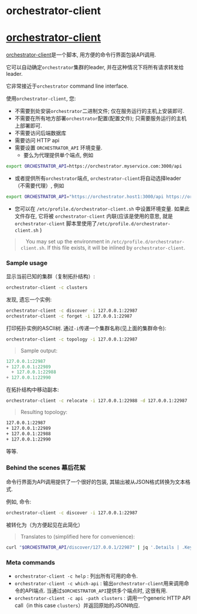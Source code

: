# orchestrator-client
# [orchestrator-client](https://github.com/openark/orchestrator/blob/master/docs/orchestrator-client.md)
[orchestrator-client](https://github.com/openark/orchestrator/blob/master/resources/bin/orchestrator-client)是一个脚本, 用方便的命令行界面包装API调用.

它可以自动确定`orchestrator`集群的leader, 并在这种情况下将所有请求转发给leader.

它非常接近于`orchestrator` command line interface.

使用`orchestrator-client`, 您:

* 不需要到处安装`orchestrator`二进制文件; 仅在服务运行的主机上安装即可.
* 不需要在所有地方部署`orchestrator`配置(配置文件); 只需要服务运行的主机上部署即可.
* 不需要访问后端数据库
* 需要访问 HTTP api
* 需要设置 `ORCHESTRATOR_API` 环境变量.
   * 要么为代理提供单个端点, 例如

```bash
export ORCHESTRATOR_API=https://orchestrator.myservice.com:3000/api
```
   * 或者提供所有`orchestrator`端点, `orchestrator-client`将自动选择leader（不需要代理）, 例如

```bash
export ORCHESTRATOR_API="https://orchestrator.host1:3000/api https://orchestrator.host2:3000/api https://orchestrator.host3:3000/api"
```
* 您可以在 `/etc/profile.d/orchestrator-client.sh` 中设置环境变量. 如果此文件存在, 它将被 `orchestrator-client` 内联(应该是使用的意思, 就是`orchestrator-client` 脚本里使用了`/etc/profile.d/orchestrator-client.sh` )
>  You may set up the environment in `/etc/profile.d/orchestrator-client.sh`. If this file exists, it will be inlined by `orchestrator-client`.

### Sample usage
显示当前已知的集群（复制拓扑结构）:

```bash
orchestrator-client -c clusters
```
发现, 遗忘一个实例:

```bash
orchestrator-client -c discover -i 127.0.0.1:22987
orchestrator-client -c forget -i 127.0.0.1:22987
```
打印拓扑实例的ASCII树. 通过`-i`传递一个集群名称(见上面的集群命令):

```bash
orchestrator-client -c topology -i 127.0.0.1:22987
```
> Sample output:

```python
127.0.0.1:22987
+ 127.0.0.1:22989
  + 127.0.0.1:22988
+ 127.0.0.1:22990
```
在拓扑结构中移动副本:

```bash
orchestrator-client -c relocate -i 127.0.0.1:22988 -d 127.0.0.1:22987
```
> Resulting topology:

```bash
127.0.0.1:22987
+ 127.0.0.1:22989
+ 127.0.0.1:22988
+ 127.0.0.1:22990
```
等等.

### Behind the scenes 幕后花絮
命令行界面为API调用提供了一个很好的包装, 其输出被从JSON格式转换为文本格式.

例如, 命令:

```bash
orchestrator-client -c discover -i 127.0.0.1:22987
```
被转化为（为方便起见在此简化）

> Translates to (simplified here for convenience):

```bash
curl "$ORCHESTRATOR_API/discover/127.0.0.1/22987" | jq '.Details | .Key'
```
### Meta commands
* `orchestrator-client -c help` : 列出所有可用的命令.
* `orchestrator-client -c which-api` : 输出`orchestrator-client`用来调用命令的API端点. 当通过`$ORCHESTRATOR_API`提供多个端点时, 这很有用.
* `orchestrator-client -c api -path clusters` : 调用一个generic HTTP API call（in this case `clusters`）并返回原始的JSON响应.











